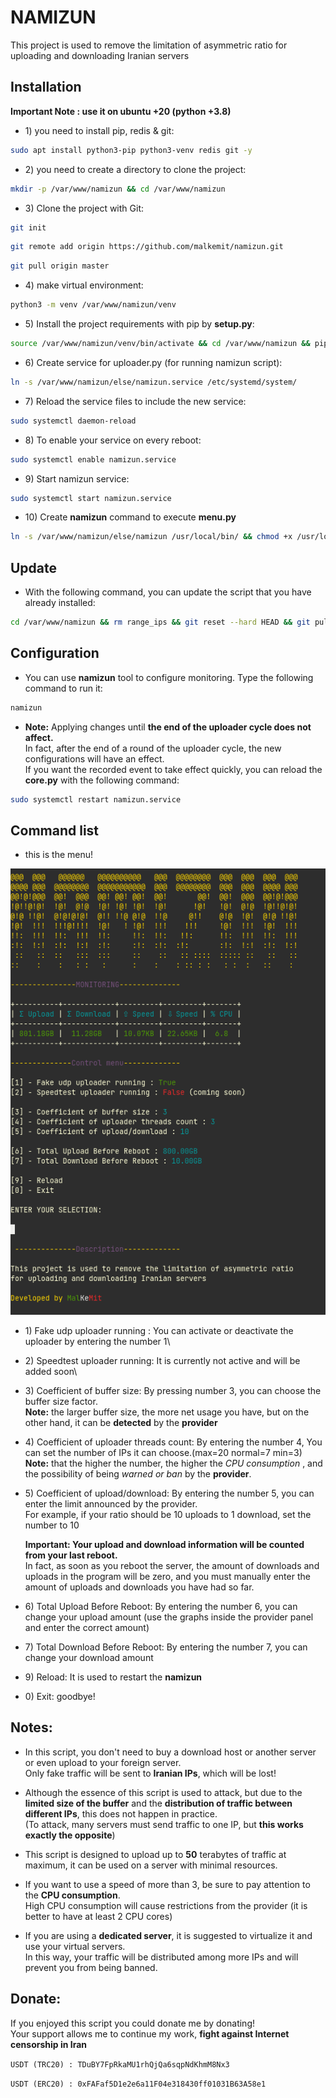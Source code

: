 # NAMIZUN

This project is used to remove the limitation of asymmetric ratio for uploading and downloading Iranian servers

## Installation

**Important Note : use it on ubuntu +20 (python +3.8)**

- 1\) you need to install pip, redis & git:

```bash
sudo apt install python3-pip python3-venv redis git -y
```

- 2\) you need to create a directory to clone the project:

```bash
mkdir -p /var/www/namizun && cd /var/www/namizun
```

- 3\) Clone the project with Git:

```bash
git init
```

```bash
git remote add origin https://github.com/malkemit/namizun.git
```

```bash
git pull origin master
```

- 4\) make virtual environment:

```bash
python3 -m venv /var/www/namizun/venv
```

- 5\) Install the project requirements with pip by **setup.py**:

```bash
source /var/www/namizun/venv/bin/activate && cd /var/www/namizun && pip install wheel && pip install . && deactivate
```

- 6\) Create service for uploader.py (for running namizun script):

```bash
ln -s /var/www/namizun/else/namizun.service /etc/systemd/system/
```

- 7\) Reload the service files to include the new service:

```bash
sudo systemctl daemon-reload
```

- 8\) To enable your service on every reboot:

```bash
sudo systemctl enable namizun.service
```

- 9\) Start namizun service:

```bash
sudo systemctl start namizun.service
```

- 10\) Create **namizun** command to execute **menu.py**

```bash
ln -s /var/www/namizun/else/namizun /usr/local/bin/ && chmod +x /usr/local/bin/namizun
```

## Update

- With the following command, you can update the script that you have already installed:

```bash
cd /var/www/namizun && rm range_ips && git reset --hard HEAD && git pull origin master && source /var/www/namizun/venv/bin/activate && cd /var/www/namizun && pip install . && deactivate && systemctl daemon-reload && chmod +x /usr/local/bin/namizun
```

## Configuration

- You can use **namizun** tool to configure monitoring. Type the following command to run it:

```bash
namizun
```

- **Note:** Applying changes until **the end of the uploader cycle does not affect.**\
  In fact, after the end of a round of the uploader cycle, the new configurations will have an effect.\
  If you want the recorded event to take effect quickly, you can reload the **core.py** with the following command:

```bash
sudo systemctl restart namizun.service
```

## Command list

- this is the menu!

![menu.py](else/menu.png?raw=true)

- 1\) Fake udp uploader running : You can activate or deactivate the uploader by entering the number 1\


- 2\) Speedtest uploader running: It is currently not active and will be added soon\


- 3\) Coefficient of buffer size: By pressing number 3, you can choose the buffer size factor.\
 **Note:** the larger buffer size, the more net usage you have, but on the other hand, it can be **detected** by the **provider**


- 4\) Coefficient of uploader threads count: By entering the number 4, You can set the number of IPs it can choose.(max=20 normal=7 min=3)\
  **Note:** that the higher the number, the higher the *CPU consumption* , and the
  possibility of being *warned or ban* by the **provider**.


- 5\) Coefficient of upload/download: By entering the number 5, you can enter the limit announced by the provider.\
  For example, if your ratio should be 10 uploads to 1 download, set the number to 10


  **Important: Your upload and download information will be counted from your last reboot.**\
  In fact, as soon as you reboot the server, the amount of downloads and uploads in the program will be zero, and you
  must manually enter the amount of uploads and downloads you have had so far.


- 6\) Total Upload Before Reboot: By entering the number 6, you can change your upload amount (use the graphs inside the
  provider panel and enter the correct amount)


- 7\) Total Download Before Reboot: By entering the number 7, you can change your download amount


- 9\) Reload: It is used to restart the **namizun**


- 0\) Exit: goodbye!

## Notes:
- In this script, you don't need to buy a download host or another server or even upload to your foreign server.\
Only fake traffic will be sent to **Iranian IPs**, which will be lost!


- Although the essence of this script is used to attack, but due to the **limited size of the buffer** and the **distribution of traffic between different IPs**, this does not happen in practice.\
(To attack, many servers must send traffic to one IP, but **this works exactly the opposite**)


- This script is designed to upload up to **50** terabytes of traffic at maximum, it can be used on a server with minimal resources.


- If you want to use a speed of more than 3, be sure to pay attention to the **CPU consumption**.\
High CPU consumption will cause restrictions from the provider (it is better to have at least 2 CPU cores)


- If you are using a **dedicated server**, it is suggested to virtualize it and use your virtual servers.\
In this way, your traffic will be distributed among more IPs and will prevent you from being banned.

## Donate:

If you enjoyed this script you could donate me by donating!\
Your support allows me to continue my work, **fight against Internet censorship in Iran**

`USDT (TRC20) : TDuBY7FpRkaMU1rhQjQa6sqpNdKhmM8Nx3`

`USDT (ERC20) : 0xFAFaf5D1e2e6a11F04e318430ff01031B63A58e1`
